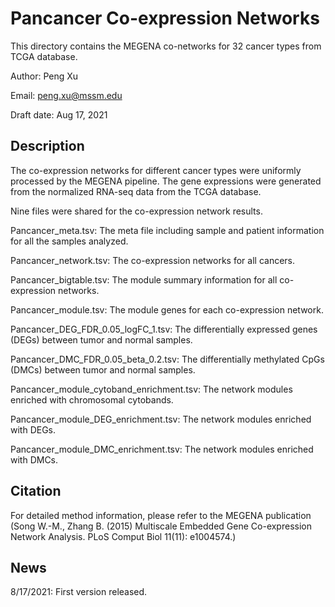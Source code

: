 # Pancancer Co-expression Networks

This directory contains the MEGENA co-networks for 32 cancer types from TCGA database.

Author: Peng Xu

Email: peng.xu@mssm.edu

Draft date: Aug 17, 2021

## Description

The co-expression networks for different cancer types were uniformly processed by the MEGENA pipeline. The gene expressions were generated from the normalized RNA-seq data from the TCGA database. 

Nine files were shared for the co-expression network results.

Pancancer_meta.tsv: The meta file including sample and patient information for all the samples analyzed.

Pancancer_network.tsv: The co-expression networks for all cancers.

Pancancer_bigtable.tsv: The module summary information for all co-expression networks.

Pancancer_module.tsv: The module genes for each co-expression network.

Pancancer_DEG_FDR_0.05_logFC_1.tsv: The differentially expressed genes (DEGs) between tumor and normal samples.

Pancancer_DMC_FDR_0.05_beta_0.2.tsv: The differentially methylated CpGs (DMCs) between tumor and normal samples.

Pancancer_module_cytoband_enrichment.tsv: The network modules enriched with chromosomal cytobands.

Pancancer_module_DEG_enrichment.tsv: The network modules enriched with DEGs.

Pancancer_module_DMC_enrichment.tsv: The network modules enriched with DMCs.

## Citation

For detailed method information, please refer to the MEGENA publication (Song W.-M., Zhang B. (2015) Multiscale Embedded Gene Co-expression Network Analysis. PLoS Comput Biol 11(11): e1004574.)

## News

8/17/2021: First version released.

